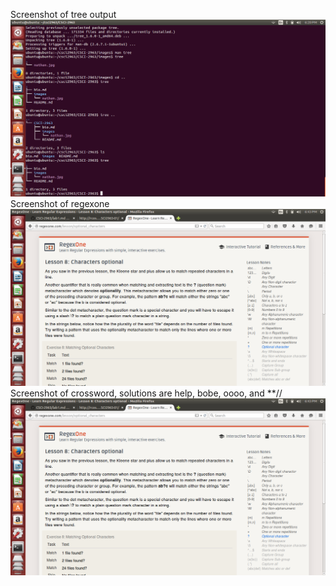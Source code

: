 Screenshot of tree output ![tree output](images/tree.png)
Screenshot of regexone ![regexone](images/regexone.png)
Screenshot of crossword, solutions are help, bobe, oooo, and **//![crossword](images/regexone.png)
